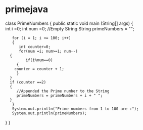 # primejava
class PrimeNumbers
{
   public static void main (String[] args)
   {		
       int i =0;
       int num =0;
       //Empty String
       String  primeNumbers = "";

       for (i = 1; i <= 100; i++)         
       { 		  	  
          int counter=0; 	  
          for(num =i; num>=1; num--)
	  {
             if(i%num==0)
	     {
 		counter = counter + 1;
	     }
	  }
	  if (counter ==2)
	  {
	     //Appended the Prime number to the String
	     primeNumbers = primeNumbers + i + " ";
	  }	
       }	
       System.out.println("Prime numbers from 1 to 100 are :");
       System.out.println(primeNumbers);
   }
}
